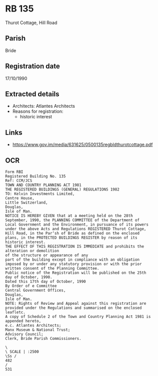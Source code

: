 # RB 135

Thurot Cottage, Hill Road

## Parish
Bride

## Registration date
17/10/1990

## Extracted details
* Architects: Atlantes Architects
* Reasons for registration:
  - historic interest


## Links
- https://www.gov.im/media/631625/0500135regbldthurotcottage.pdf

## OCR
```
Form RBI
Registered Building No. 135
Ref: CCM/JCS
TOWN AND COUNTRY PLANNING ACT 1981
THE REGISTERED BUILDINGS (GENERAL) REGULATIONS 1982
TO: Kelvin Investments Limited,
Centre House,
Little Switzerland,
Douglas,
Isle of Man.
NOTICE IS HEREBY GIVEN that at a meeting held on the 28th
September, 1990, the PLANNING COMMITTEE of the Department of
Local Government and the Environment, in pursuance of its powers
under the above Acts and Regulations REGISTERED Thurot Cottage,
Hill Road, in the Par‘sh of Bride as defined on the enclosed
plans, in the PROTECTED BUILDINGS REGISTER by reason of its
historic interest.
THE EFFECT OF THIS REGISTRATION IS IMMEDIATE and prohibits the
alteration or demolition
of the structure or appearance of any
part of the building except in compliance with an obligation
imposed by or under any statutory provision or with the prior
written consent of the Planning Committee.
Public notice of the Registration will be published on the 25th
day of October, 1990.
Dated this 17th day of October, 1990
By Order of e Committee
Central Government Offices,
Douglas,
Isle of Man.
NOTE: Rights of Review and Appeal against this registration are
provided under the Regulations and summarised on the enclosed
leafletc.
A copy of Schedule 2 of the Town and Country Planning Act 1981 is
appended hereto,
e.c. Atlantes Architects;
Manx Museum & National Trust;
Advisory Council;
Clerk, Bride Parish Commissioners.

\
\ SCALE | :2500
\Ss /
482
/
531
```
